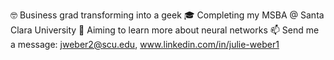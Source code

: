 🤓 Business grad transforming into a geek 
🎓 Completing my MSBA @ Santa Clara University
🧠 Aiming to learn more about neural networks
📫 Send me a message: jweber2@scu.edu, www.linkedin.com/in/julie-weber1

<!---
juliew1111/juliew1111 is a ✨ special ✨ repository because its `README.md` (this file) appears on your GitHub profile.
You can click the Preview link to take a look at your changes.
--->
